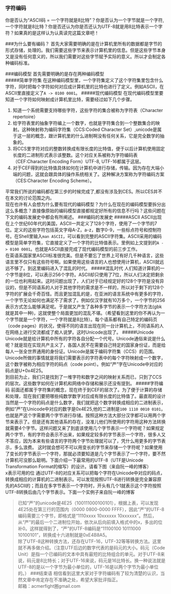 ### 字符编码
你是否认为“ASCII码 = 一个字符就是8比特”？你是否认为一个字节就是一个字符,一个字符就是8比特？你是否还认为你是否还认为UTF-8就是用8比特表示一个字符？如果真的是这样认为认真读完这篇文章吧！

###为什么要有编码？
首先大家需要明确的是在计算机里所有的数据都是字节的形式存储，处理的。我们需要这些字节来表示计算机里的信息。但是这些字节本身又是没有任何意义的，所以我们需要对这些字节赋予实际的意义。所以才会制定各种编码标准。

###编码模型 
首先需要明确的是存在两种编码模型  
#####简单字符集
在这种编码模型里，一个字符集定义了这个字符集里包含什么字符，同时把每个字符如何对应成计算机里的比特也进行了定义。例如ASCII，在ASCII里直接定义了`A -> 0100 0001`。
#####现代编码模型
在现代编码模型里要知道一个字符如何映射成计算机里比特，需要经过如下几个步骤。

1. 知道一个系统需要支持哪些字符，这些字符的集合被称为字符表（Character repertoire）  
2. 给字符表里的抽象字符编上一个数字，也就是字符集合到一个整数集合的映射。这种映射称为编码字符集（CCS:Coded Character Set）,unicode是属于这一层的概念，跟计算机里的什么进制啊没有任何关系，它是完全数学的抽象的。   
3. 将CCS里字符对应的整数转换成有限长度的比特值，便于以后计算机使用固定长度的二进制形式表示该整数。这个对应关系被称为字符编码表（CEF:Character Encoding Form）UTF-8, UTF-16都属于这层。  
4. 对于CEF得到的比特值具体如何在计算机中进行存储，传输。因为存在大端小端的问题，这就会跟具体的操作系统相关了。这种解决方案称为字符编码方案（CES:Character Encoding Scheme）。  

平常我们所说的编码都在第三步的时候完成了,都没有涉及到CES。所以CES并不在本文的讨论范围之内。  
现在也许有人会想为什么要有现代的编码模型？为什么在现在的编码模型要拆分出这么多概念？直接像原始的编码模型直接都规定好所有的信息不行吗？这些问题在下文的编码发展史中都会有所阐述。
###编码的发展史
#####ASCII
ASCII出现在上个世纪60年代的美国，ASCII一共定义了128个字符，使用了一个字节的7位。定义的这些字符包括英文字母A-Z，a-z，数字0-9，一些标点符号和控制符号。在Shell里输入`man ASCII`，可以看到完整的ASCII字符集。ASCII采用的编码模型是简单字符集，它直接定义了一个字符的比特值表示。里例如上文提到的`A -> 0100 0001`。也就是ASCII直接完成了现代编码模型的前三步工作。  
在英语系国家里ASCII标准很完美。但是不要忘了世界上可有好几千种语言，这些语言里不仅只有这些符号啊。如果使用这些语言的人也想使用计算机，ASCII就远远不够了。到这里编码进入了混乱的时代。
#####混乱时代
人们知道计算机的一个字节是8位，可以表示256个字符。ASCII却只使用了7位，所以人们决定把剩余的一位也利用起来。这时问题出现了，人们对于已经规定好的128个字符是没有异议的，但是不同语系的人对于其他字符的需求是不一样的，所以对于剩下的128个字符的扩展会千奇百怪。而且更加混乱的是，在亚洲的语言系统中有更多的字符，一个字节无论如何也满足不了需求了。例如仅汉字就有10万多个，一个字节的256表示方式怎么能够满足呢。于是就又产生了各种多字节的表示一个字符方法(gbk就是其中一种)，这就使整个局面更加的混乱不堪。（希望看到这里的你不再认为一个字节就是一个字符，一个字符就是8比特）。每个语系都有自己特定的编码页（code pages）的状况，使得不同的语言出现在同一台计算机上，不同语系的人在网络上进行交流都成了痴人说梦。这时Unicode出现了。
#####Unicode
Unicode就是给计算机中所有的字符各自分配一个代号。Unicode通俗来说是什么呢？就是现在实现共产主义了，各国人民不在需要自己特定的国家身份证，而是给每人一张全世界通用的身份证。Unicode是属于编码字符集（CCS）的范围。Unicode所做的事情就是将我们需要表示的字符表中的每个字符映射成一个数字，这个数字被称为相应字符的码点（code point）。例如“严”字在Unicode中对应的码点是U+0x4E25。  
到目前为止，我们只是找到了一堆字符和数字之间的映射关系而已，只到了CCS的层次。这些数字如何在计算机和网络中存储和展示还没有提到。
#####字符编码
前面还都属于字符集的概念，现在终于到CEF的层次了。为了便于计算的存储和处理，现在我们要把哪些纯数学数字对应成有限长度的比特值了。最直观的设计当然是一个字符的码点是什么数字，我们就把这个数字转换成相应的二进制表示，例如“严”在Unicode中对应的数字是0x4E25,他的二进制是`100 1110 0010 0101`，也就是严这个字需要两个字节进行存储。按照这种方法大部分汉字都可以用两个字节来表示了。但是还有其他语系的存在，没准儿他们所使用的字符用这种方法转换就需要4个字节。这样问题又来了到底该使用几个字节表示一个字符呢？如果规定两个字节，有的字符会表示不出来，如果规定较多的字节表示一个字符，很多人又不答应，因为本来有些语言的字符两个字节处理就可以了，凭什么用更多的字节表示，多么浪费。
这时就会想可不可以用变长的字节来存储一个字符呢？如果使用了变长的字节表示一个字符，那就必须要知道是几个字节表示了一个字符，要不然计算机可没那么聪明。下面介绍一下最常用的UTF-8（UTF是Unicode Transformation Format的缩写）的设计。请看下图（来自阮一峰的博客）  
x表示可用的位
通过UTF-8的对应关系可以把每个字符在Unicode中对应的码点，转换成相应的计算机的二进制表示。可以发现按照UTF-8进行转换是完全兼容原先的ASCII的；而且在多字节表示一个字符时，开头有几个1就表示这个字符按照UTF-8转换后由几个字节表示。下面一个实例子来自阮一峰的博客  
> 已知“严”的unicode是4E25（100111000100101），根据上表，可以发现4E25处在第三行的范围内（0000 0800-0000 FFFF），因此“严”的UTF-8编码需要三个字节，即格式是“1110xxxx 10xxxxxx 10xxxxxx”。然后，从“严”的最后一个二进制位开始，依次从后向前填入格式中的x，多出的位补0。这样就得到了，“严”的UTF-8编码是“11100100 10111000 10100101”，转换成十六进制就是0xE4B8A5。  
除了UTF-8这种转换方法，还存在UTF-16，UTF-32等等转换方法。这里就不再多做介绍。（注意UTF后边的数字代表的是码元的大小。码元（Code Unit）是指一个已编码的文本中具有最短的比特组合的单元。对于UTF-8来说，码元是8比特长；对于UTF-16来说，码元是16比特长。换一种说法就是UTF-8的是以一个字节为最小单位的，UTF-16是以两个字节为最小单位的。）
###结束语
相信看到这里大家对于字符编码有了较为清楚的认识，当然文章中肯定存在不准确之处，希望大家批评指正。  
邮箱：acmerfight圈gmail.com
